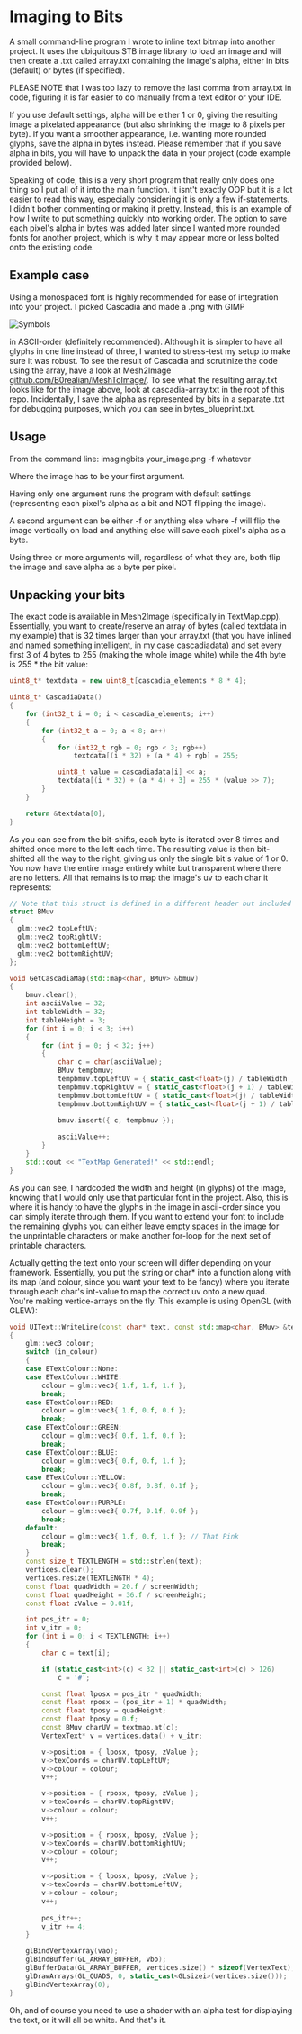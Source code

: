 # Imaging to Bits
A small command-line program I wrote to inline text bitmap into another project. It uses the ubiquitous STB image library to load an image and will then create a .txt called array.txt containing the image's alpha, either in bits (default) or bytes (if specified).

PLEASE NOTE that I was too lazy to remove the last comma from array.txt in code, figuring it is far easier to do manually from a text editor or your IDE.

If you use default settings, alpha will be either 1 or 0, giving the resulting image a pixelated appearance (but also shrinking the image to 8 pixels per byte). If you want a smoother appearance, i.e. wanting more rounded glyphs, save the alpha in bytes instead. Please remember that if you save alpha in bits, you will have to unpack the data in your project (code example provided below).

Speaking of code, this is a very short program that really only does one thing so I put all of it into the main function. It isnt't exactly OOP but it is a lot easier to read this way, especially considering it is only a few if-statements. I didn't bother commenting or making it pretty. Instead, this is an example of how I write to put something quickly into working order. The option to save each pixel's alpha in bytes was added later since I wanted more rounded fonts for another project, which is why it may appear more or less bolted onto the existing code.

## Example case
Using a monospaced font is highly recommended for ease of integration into your project. I picked Cascadia and made a .png with GIMP

![Symbols](bmtxt-cascadia.png "ASCII 32 - 127.")

in ASCII-order (definitely recommended). Although it is simpler to have all glyphs in one line instead of three, I wanted to stress-test my setup to make sure it was robust. To see the result of Cascadia and scrutinize the code using the array, have a look at Mesh2Image [github.com/B0realian/MeshToImage/](https://github.com/B0realian/MeshToImage).
To see what the resulting array.txt looks like for the image above, look at cascadia-array.txt in the root of this repo. Incidentally, I save the alpha as represented by bits in a separate .txt for debugging purposes, which you can see in bytes_blueprint.txt.

## Usage
From the command line: imagingbits your_image.png -f whatever


Where the image has to be your first argument.

Having only one argument runs the program with default settings (representing each pixel's alpha as a bit and NOT flipping the image).

A second argument can be either -f or anything else where -f will flip the image vertically on load and anything else will save each pixel's alpha as a byte.

Using three or more arguments will, regardless of what they are, both flip the image and save alpha as a byte per pixel.

## Unpacking your bits
The exact code is available in Mesh2Image (specifically in TextMap.cpp). Essentially, you want to create/reserve an array of bytes (called textdata in my example) that is 32 times larger than your array.txt (that you have inlined and named something intelligent, in my case cascadiadata) and set every first 3 of 4 bytes to 255 (making the whole image white) while the 4th byte is 255 * the bit value:

```cpp
uint8_t* textdata = new uint8_t[cascadia_elements * 8 * 4];

uint8_t* CascadiaData()
{
	for (int32_t i = 0; i < cascadia_elements; i++)
	{
		for (int32_t a = 0; a < 8; a++)
		{
			for (int32_t rgb = 0; rgb < 3; rgb++)
				textdata[(i * 32) + (a * 4) + rgb] = 255;

			uint8_t value = cascadiadata[i] << a;
			textdata[(i * 32) + (a * 4) + 3] = 255 * (value >> 7);
		}
	}

	return &textdata[0];
}
```

As you can see from the bit-shifts, each byte is iterated over 8 times and shifted once more to the left each time. The resulting value is then bit-shifted all the way to the right, giving us only the single bit's value of 1 or 0. You now have the entire image entirely white but transparent where there are no letters. All that remains is to map the image's uv to each char it represents:

```cpp
// Note that this struct is defined in a different header but included here for illustrative purposes
struct BMuv
{
  glm::vec2 topLeftUV;
  glm::vec2 topRightUV;
  glm::vec2 bottomLeftUV;
  glm::vec2 bottomRightUV;
};

void GetCascadiaMap(std::map<char, BMuv> &bmuv)
{
	bmuv.clear();
	int asciiValue = 32;
	int tableWidth = 32;
	int tableHeight = 3;
	for (int i = 0; i < 3; i++)
	{
		for (int j = 0; j < 32; j++)
		{
			char c = char(asciiValue);
			BMuv tempbmuv;
			tempbmuv.topLeftUV = { static_cast<float>(j) / tableWidth , static_cast<float>(i) / tableHeight };
			tempbmuv.topRightUV = { static_cast<float>(j + 1) / tableWidth , static_cast<float>(i) / tableHeight };
			tempbmuv.bottomLeftUV = { static_cast<float>(j) / tableWidth , static_cast<float>(i + 1) / tableHeight };
			tempbmuv.bottomRightUV = { static_cast<float>(j + 1) / tableWidth , static_cast<float>(i + 1) / tableHeight };

			bmuv.insert({ c, tempbmuv });
			
			asciiValue++;
		}
	}
	std::cout << "TextMap Generated!" << std::endl;
}
```

As you can see, I hardcoded the width and height (in glyphs) of the image, knowing that I would only use that particular font in the project. Also, this is where it is handy to have the glyphs in the image in ascii-order since you can simply iterate through them. If you want to extend your font to include the remaining glyphs you can either leave empty spaces in the image for the unprintable characters or make another for-loop for the next set of printable characters.

Actually getting the text onto your screen will differ depending on your framework. Essentially, you put the string or char* into a function along with its map (and colour, since you want your text to be fancy) where you iterate through each char's int-value to map the correct uv onto a new quad. You're making vertice-arrays on the fly. This example is using OpenGL (with GLEW):

```cpp
void UIText::WriteLine(const char* text, const std::map<char, BMuv> &textmap, const ETextColour in_colour)
{
	glm::vec3 colour;
	switch (in_colour)
	{
	case ETextColour::None:
	case ETextColour::WHITE:
		colour = glm::vec3{ 1.f, 1.f, 1.f };
		break;
	case ETextColour::RED:
		colour = glm::vec3{ 1.f, 0.f, 0.f };
		break;
	case ETextColour::GREEN:
		colour = glm::vec3{ 0.f, 1.f, 0.f };
		break;
	case ETextColour::BLUE:
		colour = glm::vec3{ 0.f, 0.f, 1.f };
		break;
	case ETextColour::YELLOW:
		colour = glm::vec3{ 0.8f, 0.8f, 0.1f };
		break;
	case ETextColour::PURPLE:
		colour = glm::vec3{ 0.7f, 0.1f, 0.9f };
		break;
	default:
		colour = glm::vec3{ 1.f, 0.f, 1.f }; // That Pink
		break;
	}
	const size_t TEXTLENGTH = std::strlen(text);
	vertices.clear();
	vertices.resize(TEXTLENGTH * 4);
	const float quadWidth = 20.f / screenWidth;
	const float quadHeight = 36.f / screenHeight;
	const float zValue = 0.01f;

	int pos_itr = 0;
	int v_itr = 0;
	for (int i = 0; i < TEXTLENGTH; i++)
	{
		char c = text[i];

		if (static_cast<int>(c) < 32 || static_cast<int>(c) > 126)
			c = '#';

		const float lposx = pos_itr * quadWidth;
		const float rposx = (pos_itr + 1) * quadWidth;
		const float tposy = quadHeight;
		const float bposy = 0.f;
		const BMuv charUV = textmap.at(c);
		VertexText* v = vertices.data() + v_itr;

		v->position = { lposx, tposy, zValue };
		v->texCoords = charUV.topLeftUV;
		v->colour = colour;
		v++;

		v->position = { rposx, tposy, zValue };
		v->texCoords = charUV.topRightUV;
		v->colour = colour;
		v++;

		v->position = { rposx, bposy, zValue };
		v->texCoords = charUV.bottomRightUV;
		v->colour = colour;
		v++;

		v->position = { lposx, bposy, zValue };
		v->texCoords = charUV.bottomLeftUV;
		v->colour = colour;
		v++;
			
		pos_itr++;
		v_itr += 4;
	}

	glBindVertexArray(vao);
	glBindBuffer(GL_ARRAY_BUFFER, vbo);
	glBufferData(GL_ARRAY_BUFFER, vertices.size() * sizeof(VertexText), &vertices[0], GL_STATIC_DRAW);
	glDrawArrays(GL_QUADS, 0, static_cast<GLsizei>(vertices.size()));
	glBindVertexArray(0);
}
```

Oh, and of course you need to use a shader with an alpha test for displaying the text, or it will all be white. And that's it.
